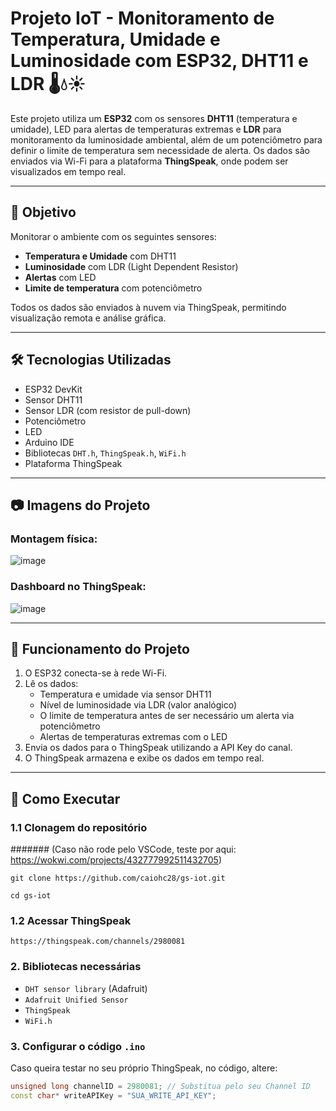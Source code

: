 # Projeto IoT - Monitoramento de Temperatura, Umidade e Luminosidade com ESP32, DHT11 e LDR 🌡️💧☀️

Este projeto utiliza um **ESP32** com os sensores **DHT11** (temperatura e umidade), LED para alertas de temperaturas extremas e **LDR** para monitoramento da luminosidade ambiental, além de um potenciômetro para definir o limite de temperatura sem necessidade de alerta. Os dados são enviados via Wi-Fi para a plataforma **ThingSpeak**, onde podem ser visualizados em tempo real.

---

## 🚀 Objetivo

Monitorar o ambiente com os seguintes sensores:
- **Temperatura e Umidade** com DHT11
- **Luminosidade** com LDR (Light Dependent Resistor)
- **Alertas** com LED
- **Limite de temperatura** com potenciômetro
  
Todos os dados são enviados à nuvem via ThingSpeak, permitindo visualização remota e análise gráfica.

---

## 🛠️ Tecnologias Utilizadas

- ESP32 DevKit
- Sensor DHT11
- Sensor LDR (com resistor de pull-down)
- Potenciômetro
- LED
- Arduino IDE
- Bibliotecas `DHT.h`, `ThingSpeak.h`, `WiFi.h`
- Plataforma ThingSpeak

---

## 📷 Imagens do Projeto

### Montagem física:
![image](https://github.com/user-attachments/assets/bb7f3ead-b214-4766-84c3-8d05875de7d8)




### Dashboard no ThingSpeak:
![image](https://github.com/user-attachments/assets/6c66d260-83c2-4517-b3dc-592efb64537c)




---

## 🧠 Funcionamento do Projeto

1. O ESP32 conecta-se à rede Wi-Fi.
2. Lê os dados:
   - Temperatura e umidade via sensor DHT11
   - Nível de luminosidade via LDR (valor analógico)
   - O limite de temperatura antes de ser necessário um alerta via potenciômetro
   - Alertas de temperaturas extremas com o LED
3. Envia os dados para o ThingSpeak utilizando a API Key do canal.
4. O ThingSpeak armazena e exibe os dados em tempo real.

---

## 🧪 Como Executar

### 1.1 Clonagem do repositório 
####### (Caso não rode pelo VSCode, teste por aqui: https://wokwi.com/projects/432777992511432705)

``
git clone https://github.com/caiohc28/gs-iot.git
``

``
cd gs-iot
``

### 1.2 Acessar ThingSpeak
``
https://thingspeak.com/channels/2980081
``



### 2. Bibliotecas necessárias

- `DHT sensor library` (Adafruit)
- `Adafruit Unified Sensor`
- `ThingSpeak`
- `WiFi.h`


### 3. Configurar o código `.ino`

Caso queira testar no seu próprio ThingSpeak, no código, altere:

```cpp
unsigned long channelID = 2980081; // Substitua pelo seu Channel ID
const char* writeAPIKey = "SUA_WRITE_API_KEY";

